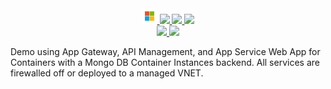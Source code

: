 <!-- Row 1 - Links to Azure documentation, GitHub, and Share -->
<span style="display:block;text-align:center">
  <a href="https://docs.microsoft.com/en-us/azure/app-service/configure-custom-container?pivots=container-linux">
    <img width="25px" src="https://github.com/ralacher/azure-dashboards/blob/main/widgets/images/microsoft.png">
  </a>
  <a href="https://github.com/ralacher/azure-demos/tree/main/app-services/">
    <img width="25px" src="https://github.githubassets.com/images/modules/logos_page/GitHub-Mark.png">
  </a>
  <a href="mailto:?subject=Python and Mongo-Webs App for Containers and Container Instances&body=Links%20from%20our%20discussion%20today.%0A%0ADocumentation%0Ahttps%3A%2F%2Fdocs.microsoft.com%2Fen-us%2Fazure%2Fapp-service%2Fconfigure-custom-container%3Fpivots%3Dcontainer-linux%0A%0AGitHub%20Code%0Ahttps%3A%2F%2Fgithub.com%2Fralacher%2Fazure-demos%2Ftree%2Fmain%2Fapp-services%2F%0A%0ACost%20Estimate%0Ahttps%3A%2F%2Fazure.com%2Fe%2Fcc413153290a4d73a8e88d249b77fae0">
    <img src="https://freepngimg.com/thumb/logo/64838-icons-symbol-envelope-computer-mail-logo-email.png" height="25px"/>
  </a>
  <a href="https://portal.azure.com/#create/Microsoft.Template/uri/https%3A%2F%2Fraw.githubusercontent.com%2Fmullis623%2FiPaaSDemo%2Fmain%2FArmTemplates%2FdeployTemplate.json" target="_blank">
    <img height="25px" src="https://aka.ms/deploytoazurebutton"/>
  </a>
</span>
<!-- Row 2 - Shields to display demo information -->
<span style="display:block;text-align:center">
  <a href="https://azure.com/e/cc413153290a4d73a8e88d249b77fae0">
    <img src="https://img.shields.io/badge/Cost-$173/month-orange" />
  </a>
  <img src="https://img.shields.io/badge/Time-45 minutes-critical" />
</span>

<!-- Row 3 - Demo description -->
Demo using App Gateway, API Management, and App Service Web App for Containers with a Mongo DB Container Instances backend. All services are firewalled off or deployed to a managed VNET.